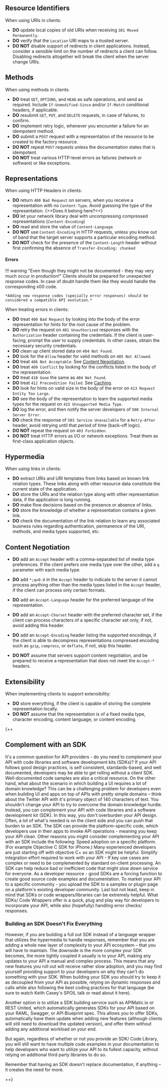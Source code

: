 ## Resource Identifiers

When using URIs in clients: 

- **DO** update local copies of old URIs when receiving `301 Moved Permanently`.
- **DO** verify that the `Location` URI maps to a trusted server.
- **DO NOT** disable support of redirects in client applications. Instead, consider a sensible limit on the number of redirects a client can follow. Disabling redirects altogether will break the client when the server change URIs.

## Methods

When using methods in clients:

- **DO** treat `GET`, `OPTIONS`, and `HEAD` as safe operations, and send as required. Include `If-Unmodified-Since` and/or `If-Match` conditional headers, if applicable.
- **DO** resubmit `GET`, `PUT`, and `DELETE` requests, in case of failures, to confirm.
- **DO** implement retry logic, whenever you encounter a failure for an idempotent method.
- **DO** submit a `POST` request with a representation of the resource to be created to the factory resource.
- **DO NOT** repeat `POST` requests unless the documentation states that is idempotent.
- **DO NOT** treat various HTTP-level errors as failures (network or software) or like exceptions.

## Representations

When using HTTP Headers in clients:

- **DO** return `400 Bad Request` on servers, when you receive a representation with no `Content-Type`. Avoid guessing the type of the representation. {>>Does it belong here?<<}
- **DO** let your network library deal with uncompressing compressed representations (`Content-Encoding`)
- **DO** read and store the value of `Content-Language`.
- **DO NOT** use `Content-Encoding` in HTTP requests, unless you know out of band that the target server supports a particular encoding method.
- **DO NOT** check for the presence of the `Content-Length` header without first confirming the absence of `Transfer-Encoding: chunked`

#### Errors

!!! warning "Even though they might not be documented - they may very much occur in production!"
    Clients should be prepared for unexpected response codes. In case of doubt handle them like they would handle the corresponding x00 code.
    
    *Adding new response codes (specially error responses) should be considered a compatible API evolution.*

When treating errors in clients:

- **DO** treat `400 Bad Request` by looking into the body of the error representation for hints for the root cause of the problem.
- **DO** retry the request on `401 Unauthorized` responses with the `Authorization` header containing the credentials. If the client is user-facing, prompt the user to supply credentials. In other cases, obtain the necessary security credentials.
- **DO** clean up client stored data on `404 Not Found`.
- **DO** look for the `Allow` header for valid methods on `405 Not Allowed`.
- **DO** treat `406 Not Acceptable`. See [Content Negotiation](/content_negotiation).
- **DO** treat `409 Conflict` by looking for the conflicts listed in the body of the representation.
- **DO** treat `410 Gone` the same as `404 Not Found`.
- **DO** treat `412 Precondition Failed`. See [Caching](/caching).
- **DO** look for hints on valid size in the body of the error on `413 Request Entity Too Large`.
- **DO** see the body of the representation to learn the supported media types for the request on `415 Unsupported Media Type`.
- **DO** log the error, and then notify the server developers of `500 Internal Server Error`.
- **DO** check the response of `503 Service Unavailable` for a `Retry-After` header, avoid retrying until that period of time (back-off logic).
- **DO NOT** repeat the request on `403 Forbidden`.
- **DO NOT** treat HTTP errors as I/O or network exceptions. Treat them as first-class application objects.

## Hypermedia

When using links in clients:

- **DO** extract URIs and URI templates from links based on known link relation types. These links along with other resource data constitute the current state of the application.
- **DO** store the URIs and the relation type along with other representation data, if the application is long running.
- **DO** make flow decisions based on the presence or absence of links.
- **DO** store the knowledge of whether a representation contains a given link.
- **DO** check the documentation of the link relation to learn any associated business rules regarding authentication, permanence of the URI, methods, and media types supported, etc.

## Content Negotiation

- **DO** add an `Accept` header with a comma-separated list of media type preferences. If the client prefers one media type over the other, add a `q` parameter with each media type.
- **DO** add `*;q=0.0` in the `Accept` header to indicate to the server it cannot process anything other than the media types listed in the `Accept` header, if the client can process only certain formats.
- **DO** add an `Accept-Language` header for the preferred language of the representation.
- **DO** add an `Accept-Charset` header with the preferred character set, if the client can process characters of a specific character set only, if not, avoid adding this header.
- **DO** add an `Accept-Encoding` header listing the supported encodings, if the client is able to decompress representations compressed encoding such as `gzip`, `compress`, or `deflate`, if not, skip this header.

- **DO NOT** assume that servers support content negotiation, and be prepared to receive a representation that does not meet the `Accept-*` headers.

## Extensibility

When implementing clients to support extensibility:

* **DO** store everything, if the client is capable of storing the complete representation locally.
* **DO NOT** assume that the representation is of a fixed media type, character encoding, content language, or content encoding.

{++

## Complement with an SDK

It's a common question for API providers - do you need to complement your API with code libraries and software development kits (SDKs)?
If your API follows good design practices, is self consistent, standards-based, and well documented, developers may be able to get rolling without a client SDK. Well-documented code samples are also a critical resource.
On the other hand, what about the scenario in which building a UI requires a lot of domain knowledge? This can be a challenging problem for developers even when building UI and apps on top of APIs with pretty simple domains – think about the Twitter API with it's primary object of 140 characters of text.
You shouldn't change your API to try to overcome the domain knowledge hurdle. Instead, you can complement your API with code libraries and a software development kit (SDK).
In this way, you don't overburden your API design. Often, a lot of what's needed is on the client side and you can push that burden to an SDK.
The SDK can provide the platform-specific code, which developers use in their apps to invoke API operations - meaning you keep your API clean.
Other reasons you might consider complementing your API with an SDK include the following:
Speed adoption on a specific platform. (For example Objective C SDK for iPhone.)
Many experienced developers are just starting off with objective C+ so an SDK might be helpful.
Simplify integration effort required to work with your API - If key use cases are complex or need to be complemented by standard on-client processing.
An SDK can help reduce bad or inefficient code that might slow down service for everyone.
As a developer resource - good SDKs are a forcing function to create good source code examples and documentation. 
To market your API to a specific community - you upload the SDK to a samples or plugin page on a platform's existing developer community.
Last but not least, keep in mind that SDKs or code wrappers/libraries can be extremely helpful.
What SDKs/ Code Wrappers offer is a quick, plug and play way for developers to incorporate your API, while also (hopefully) handling error checks/ responses.

### Building an SDK Doesn't Fix Everything

However, if you are building a full out SDK instead of a language wrapper that utilizes the hypermedia to handle responses, remember that you are adding a whole new layer of complexity to your API ecosystem – that you will have to maintain.
The downside is the more complex your SDK becomes, the more tightly coupled it usually is to your API, making any updates to your API a manual and complex process.
This means that any new features you roll out will receive rather slow adoption, and you may find yourself providing support to your developers on why they can't do something with your SDK.
When building your SDK you should try to keep it as decoupled from your API as possible, relying on dynamic responses and calls while also following the best coding practices for that language (be sure to watch Keith Casey's SPOIL talk or read about it here).

Another option is to utilize a SDK building service such as APIMatic.io or REST United, which automatically generates SDKs for your API based on your RAML, Swagger, or API Blueprint spec.
This allows you to offer SDKs, automatically have them update when adding new features (although clients will still need to download the updated version), and offer them without adding any additional workload on your end.

But again, regardless of whether or not you provide an SDK/ Code Library, you will still want to have multiple code examples in your documentation to help developers who want to utilize your API to its fullest capacity, without relying on additional third party libraries to do so.

Remember that having an SDK doesn't replace documentation, if anything – it creates the need for more.

++}
